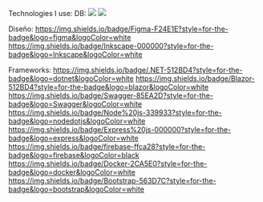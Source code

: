 Technologies I use:
DB:
<img src="https://img.shields.io/badge/Sqlite-003B57?style=for-the-badge&logo=sqlite&logoColor=white" />
<img src="https://img.shields.io/badge/PostgreSQL-316192?style=for-the-badge&logo=postgresql&logoColor=white" />

Diseño:
https://img.shields.io/badge/Figma-F24E1E?style=for-the-badge&logo=figma&logoColor=white
https://img.shields.io/badge/Inkscape-000000?style=for-the-badge&logo=Inkscape&logoColor=white

Frameworks:
https://img.shields.io/badge/.NET-512BD4?style=for-the-badge&logo=dotnet&logoColor=white
https://img.shields.io/badge/Blazor-512BD4?style=for-the-badge&logo=blazor&logoColor=white
https://img.shields.io/badge/Swagger-85EA2D?style=for-the-badge&logo=Swagger&logoColor=white
https://img.shields.io/badge/Node%20js-339933?style=for-the-badge&logo=nodedotjs&logoColor=white
https://img.shields.io/badge/Express%20js-000000?style=for-the-badge&logo=express&logoColor=white
https://img.shields.io/badge/firebase-ffca28?style=for-the-badge&logo=firebase&logoColor=black
https://img.shields.io/badge/Docker-2CA5E0?style=for-the-badge&logo=docker&logoColor=white
https://img.shields.io/badge/Bootstrap-563D7C?style=for-the-badge&logo=bootstrap&logoColor=white
